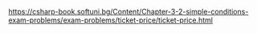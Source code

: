 https://csharp-book.softuni.bg/Content/Chapter-3-2-simple-conditions-exam-problems/exam-problems/ticket-price/ticket-price.html
